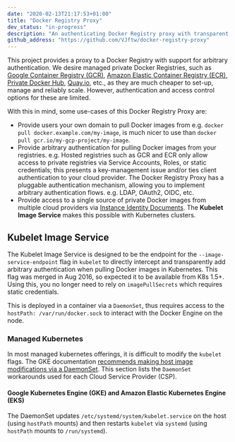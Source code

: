 ```yaml
---
date: "2020-02-13T21:17:53+01:00"
title: "Docker Registry Proxy"
dev_status: "in-progress"
description: "An authenticating Docker Registry proxy with transparent Kubernetes integration."
github_address: "https://github.com/VJftw/docker-registry-proxy"
---
```


This project provides a proxy to a Docker Registry with support for arbitrary authentication. We desire managed private Docker Registries, such as [Google Container Registry (GCR)](https://cloud.google.com/container-registry), [Amazon Elastic Container Registry (ECR)](https://aws.amazon.com/ecr/), [Private Docker Hub](https://docs.docker.com/docker-hub/repos/#private-repositories), [Quay.io](https://quay.io/), etc., as they are much cheaper to set-up, manage and reliably scale. However, authentication and access control options for these are limited.

With this in mind, some use-cases of this Docker Registry Proxy are:

 - Provide users your own domain to pull Docker images from e.g. `docker pull docker.example.com/my-image`, is much nicer to use than `docker pull gcr.io/my-gcp-project/my-image`.
 - Provide arbitrary authentication for pulling Docker images from your registries. e.g. Hosted registries such as GCR and ECR only allow access to private registries via Service Accounts, Roles, or static credentials; this presents a key-management issue and/or ties client authentication to your cloud provider. The Docker Registry Proxy has a pluggable authentication mechanism, allowing you to implement arbitrary authentication flows. e.g. LDAP, OAuth2, OIDC, etc.
- Provide access to a single source of private Docker images from multiple cloud providers via [Instance Identity Documents](https://docs.aws.amazon.com/AWSEC2/latest/UserGuide/instance-identity-documents.html). The **Kubelet Image Service** makes this possible with Kubernetes clusters.


## Kubelet Image Service

The Kubelet Image Service is designed to be the endpoint for the `--image-service-endpoint` flag in `kubelet` to directly intercept and transparently add arbitrary authentication when pulling Docker images in Kubernetes. This flag was merged in Aug 2016, so expected it to be available from K8s 1.5+. Using this, you no longer need to rely on `imagePullSecrets` which requires static credentials.

This is deployed in a container via a `DaemonSet`, thus requires access to the `hostPath: /var/run/docker.sock` to interact with the Docker Engine on the node.

### Managed Kubernetes
In most managed kubernetes offerings, it is difficult to modify the `kubelet` flags. The GKE documentation [recommends making host image modifications via a DaemonSet](https://cloud.google.com/kubernetes-engine/docs/concepts/node-images#modifications). This section lists the `DaemonSet` workarounds used for each Cloud Service Provider (CSP).

#### Google Kubernetes Engine (GKE) and Amazon Elastic Kubernetes Engine (EKS)
The DaemonSet updates `/etc/systemd/system/kubelet.service` on the host (using `hostPath` mounts) and then restarts `kubelet` via `systemd` (using `hostPath` mounts to `/run/systemd`).
